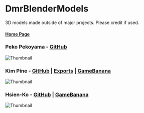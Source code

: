 # DmrBlenderModels
3D models made outside of major projects. Please credit if used.

#### [Home Page](https://github.com/Sandman13sq/DmrBlenderModels/tree/main)

### **Peko Pekoyama** - [GitHub](https://github.com/Sandman13sq/DmrBlenderModels/tree/main/Pekoyama)
![Thumbnail](https://github.com/Dreamer13sq/DmrBlenderModels/blob/main/_images/thumbnail_pekoyama.png)

### **Kim Pine** - [GitHub](https://github.com/Sandman13sq/DmrBlenderModels/tree/main/KimPine) | [Exports](https://github.com/Sandman13sq/DmrBlenderModels/tree/main/KimPine/exports) | [GameBanana](https://gamebanana.com/mods/407359)
![Thumbnail](https://github.com/Dreamer13sq/DmrBlenderModels/blob/main/_images/thumbnail_kimpine.png)

### **Hsien-Ko** - [GitHub](https://github.com/Sandman13sq/DmrBlenderModels/tree/main/HsienKo) | [GameBanana](https://gamebanana.com/mods/434259)
![Thumbnail](https://github.com/Dreamer13sq/DmrBlenderModels/blob/main/_images/thumbnail_hsienko.png)

